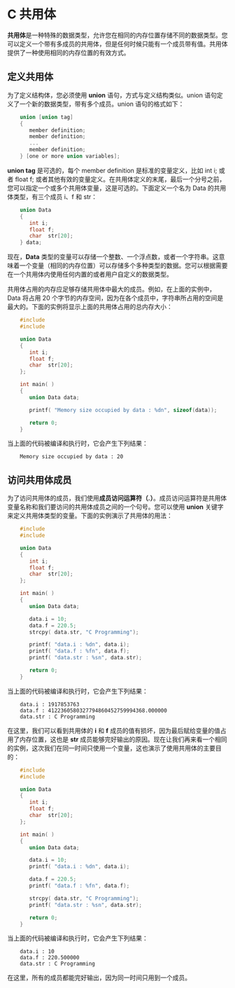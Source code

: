 # C 共用体

**共用体**是一种特殊的数据类型，允许您在相同的内存位置存储不同的数据类型。您可以定义一个带有多成员的共用体，但是任何时候只能有一个成员带有值。共用体提供了一种使用相同的内存位置的有效方式。

## 定义共用体
为了定义结构体，您必须使用 **union** 语句，方式与定义结构类似。union 语句定义了一个新的数据类型，带有多个成员。union 语句的格式如下：

```c
    union [union tag]
    {
       member definition;
       member definition;
       ...
       member definition;
    } [one or more union variables];
```

**union tag** 是可选的，每个 member definition 是标准的变量定义，比如 int i; 或者 float f; 或者其他有效的变量定义。在共用体定义的末尾，最后一个分号之前，您可以指定一个或多个共用体变量，这是可选的。下面定义一个名为 Data 的共用体类型，有三个成员 i、f 和 str：

```c
    union Data
    {
       int i;
       float f;
       char  str[20];
    } data;
```

现在，**Data** 类型的变量可以存储一个整数、一个浮点数，或者一个字符串。这意味着一个变量（相同的内存位置）可以存储多个多种类型的数据。您可以根据需要在一个共用体内使用任何内置的或者用户自定义的数据类型。

共用体占用的内存应足够存储共用体中最大的成员。例如，在上面的实例中，Data 将占用 20 个字节的内存空间，因为在各个成员中，字符串所占用的空间是最大的。下面的实例将显示上面的共用体占用的总内存大小：

```c
    #include
    #include

    union Data
    {
       int i;
       float f;
       char  str[20];
    };

    int main( )
    {
       union Data data;

       printf( "Memory size occupied by data : %dn", sizeof(data));

       return 0;
    }
```

当上面的代码被编译和执行时，它会产生下列结果：

```
    Memory size occupied by data : 20
```

## 访问共用体成员
为了访问共用体的成员，我们使用**成员访问运算符（.）**。成员访问运算符是共用体变量名称和我们要访问的共用体成员之间的一个句号。您可以使用 **union** 关键字来定义共用体类型的变量。下面的实例演示了共用体的用法：

```c
    #include
    #include

    union Data
    {
       int i;
       float f;
       char  str[20];
    };

    int main( )
    {
       union Data data;

       data.i = 10;
       data.f = 220.5;
       strcpy( data.str, "C Programming");

       printf( "data.i : %dn", data.i);
       printf( "data.f : %fn", data.f);
       printf( "data.str : %sn", data.str);

       return 0;
    }
```

当上面的代码被编译和执行时，它会产生下列结果：

```
    data.i : 1917853763
    data.f : 4122360580327794860452759994368.000000
    data.str : C Programming
```

在这里，我们可以看到共用体的 **i** 和 **f** 成员的值有损坏，因为最后赋给变量的值占用了内存位置，这也是 **str** 成员能够完好输出的原因。现在让我们再来看一个相同的实例，这次我们在同一时间只使用一个变量，这也演示了使用共用体的主要目的：

```c
    #include
    #include 

    union Data
    {
       int i;
       float f;
       char  str[20];
    };

    int main( )
    {
       union Data data;

       data.i = 10;
       printf( "data.i : %dn", data.i);

       data.f = 220.5;
       printf( "data.f : %fn", data.f);

       strcpy( data.str, "C Programming");
       printf( "data.str : %sn", data.str);

       return 0;
    }
```

当上面的代码被编译和执行时，它会产生下列结果：

```
    data.i : 10
    data.f : 220.500000
    data.str : C Programming
```

在这里，所有的成员都能完好输出，因为同一时间只用到一个成员。  
